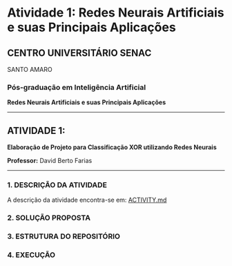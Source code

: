 # Atividade 1: Redes Neurais Artificiais e suas Principais Aplicações

## CENTRO UNIVERSITÁRIO SENAC
SANTO AMARO

### Pós-graduação em Inteligência Artificial
**Redes Neurais Artificiais e suas Principais Aplicações**

---

## ATIVIDADE 1:
**Elaboração de Projeto para Classificação XOR utilizando Redes Neurais**

**Professor:** David Berto Farias

---

### 1. DESCRIÇÃO DA ATIVIDADE

A descrição da atividade encontra-se em: 
[ACTIVITY.md](./docs/ACTIVITY.md)

### 2. SOLUÇÃO PROPOSTA

### 3. ESTRUTURA DO REPOSITÓRIO

### 4. EXECUÇÃO